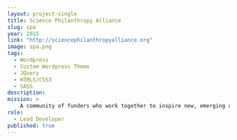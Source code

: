 ```yaml
---
layout: project-single
title: Science Philanthropy Alliance
slug: spa
year: 2015
link: "http://sciencephilanthropyalliance.org"
image: spa.png
tags:
  - Wordpress
  - Custom Wordpress Theme
  - JQuery
  - HTML5/CSS3
  - SASS
description:
mission: >
    A community of funders who work together to inspire new, emerging and current philanthropists to dedicate a portion of their philanthropy to basic science.
role:  
  - Lead Developer
published: true
---
```

